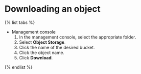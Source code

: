 # Downloading an object

{% list tabs %}

- Management console
  1. In the management console, select the appropriate folder.
  1. Select **Object Storage**.
  1. Click the name of the desired bucket.
  1. Click the object name.
  1. Click **Download**.

{% endlist %}

